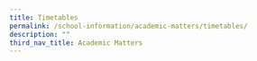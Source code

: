 ```yaml
---
title: Timetables
permalink: /school-information/academic-matters/timetables/
description: ""
third_nav_title: Academic Matters
---
```

